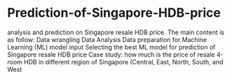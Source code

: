# Prediction-of-Singapore-HDB-price

analysis and prediction on Singapore resale HDB price. The main content is as follow:
Data wrangling Data Analysis Data preparation for Machine Learning (ML) model input Selecting
the best ML model for prediction of Singapore resale HDB price Case study: how much is the price
of resale 4-room HDB in different region of Singapore (Central, East, North, South, and West 
